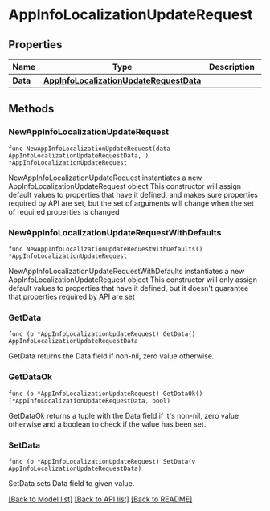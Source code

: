 # AppInfoLocalizationUpdateRequest

## Properties

Name | Type | Description | Notes
------------ | ------------- | ------------- | -------------
**Data** | [**AppInfoLocalizationUpdateRequestData**](AppInfoLocalizationUpdateRequest_data.md) |  | 

## Methods

### NewAppInfoLocalizationUpdateRequest

`func NewAppInfoLocalizationUpdateRequest(data AppInfoLocalizationUpdateRequestData, ) *AppInfoLocalizationUpdateRequest`

NewAppInfoLocalizationUpdateRequest instantiates a new AppInfoLocalizationUpdateRequest object
This constructor will assign default values to properties that have it defined,
and makes sure properties required by API are set, but the set of arguments
will change when the set of required properties is changed

### NewAppInfoLocalizationUpdateRequestWithDefaults

`func NewAppInfoLocalizationUpdateRequestWithDefaults() *AppInfoLocalizationUpdateRequest`

NewAppInfoLocalizationUpdateRequestWithDefaults instantiates a new AppInfoLocalizationUpdateRequest object
This constructor will only assign default values to properties that have it defined,
but it doesn't guarantee that properties required by API are set

### GetData

`func (o *AppInfoLocalizationUpdateRequest) GetData() AppInfoLocalizationUpdateRequestData`

GetData returns the Data field if non-nil, zero value otherwise.

### GetDataOk

`func (o *AppInfoLocalizationUpdateRequest) GetDataOk() (*AppInfoLocalizationUpdateRequestData, bool)`

GetDataOk returns a tuple with the Data field if it's non-nil, zero value otherwise
and a boolean to check if the value has been set.

### SetData

`func (o *AppInfoLocalizationUpdateRequest) SetData(v AppInfoLocalizationUpdateRequestData)`

SetData sets Data field to given value.



[[Back to Model list]](../README.md#documentation-for-models) [[Back to API list]](../README.md#documentation-for-api-endpoints) [[Back to README]](../README.md)


